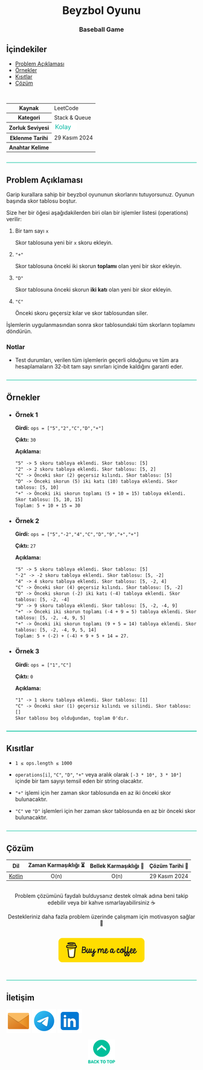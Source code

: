 <h1 align="center">
Beyzbol Oyunu<a name="problem-top"></a>
</h1>

<h3 align="center">Baseball Game</h3>

## İçindekiler

- [Problem Açıklaması](#problem-açıklaması)
- [Örnekler](#örnekler)
- [Kısıtlar](#kısıtlar)
- [Çözüm](#çözüm)

<br>

<table>
  <tr>
    <th>Kaynak</th>
    <td>LeetCode</td>
  </tr>
  <tr>
    <th>Kategori</th>
    <td>Stack & Queue</td>
  </tr>
  <tr>
    <th>Zorluk Seviyesi</th>
    <td><img src="../0 Content Resources/Zorluk Seviyeleri/Kolay.png" alt="Kolay" height="20"/></td>
  </tr>
  <tr>
    <th>Eklenme Tarihi</th>
    <td>29 Kasım 2024</td>
  </tr>
  <tr>
    <th>Anahtar Kelime</th>
    <td></td>
  </tr>
</table>


![—————————————————————————————————————————————————](../../Readme%20Resources/Line.png)

## Problem Açıklaması 

Garip kurallara sahip bir beyzbol oyununun skorlarını tutuyorsunuz. Oyunun başında skor tablosu boştur.

Size her bir öğesi aşağıdakilerden biri olan bir işlemler listesi (operations) verilir:

1. Bir tam sayı `x`

   Skor tablosuna yeni bir `x` skoru ekleyin.

2. `"+"`

   Skor tablosuna önceki iki skorun **toplamı** olan yeni bir skor ekleyin.

3. `"D"`

   Skor tablosuna önceki skorun **iki katı** olan yeni bir skor ekleyin.

4. `"C"` 

   Önceki skoru geçersiz kılar ve skor tablosundan siler.

İşlemlerin uygulanmasından sonra skor tablosundaki tüm skorların toplamını döndürün.

### Notlar

- Test durumları, verilen tüm işlemlerin geçerli olduğunu ve tüm ara hesaplamaların 32-bit tam sayı sınırları içinde kaldığını garanti eder.


![—————————————————————————————————————————————————](../../Readme%20Resources/Line.png)

## Örnekler

- ### Örnek 1

  **Girdi:** `ops = ["5","2","C","D","+"]`

  **Çıktı:** `30`

  **Açıklama:** 
  ```
  "5" -> 5 skoru tabloya eklendi. Skor tablosu: [5]
  "2" -> 2 skoru tabloya eklendi. Skor tablosu: [5, 2]
  "C" -> Önceki skor (2) geçersiz kılındı. Skor tablosu: [5]
  "D" -> Önceki skorun (5) iki katı (10) tabloya eklendi. Skor tablosu: [5, 10]
  "+" -> Önceki iki skorun toplamı (5 + 10 = 15) tabloya eklendi. Skor tablosu: [5, 10, 15]
  Toplam: 5 + 10 + 15 = 30
  ```

- ### Örnek 2

  **Girdi:** `ops = ["5","-2","4","C","D","9","+","+"]`

  **Çıktı:** `27`

  **Açıklama:** 
  ```
  "5" -> 5 skoru tabloya eklendi. Skor tablosu: [5]
  "-2" -> -2 skoru tabloya eklendi. Skor tablosu: [5, -2]
  "4" -> 4 skoru tabloya eklendi. Skor tablosu: [5, -2, 4]
  "C" -> Önceki skor (4) geçersiz kılındı. Skor tablosu: [5, -2]
  "D" -> Önceki skorun (-2) iki katı (-4) tabloya eklendi. Skor tablosu: [5, -2, -4]
  "9" -> 9 skoru tabloya eklendi. Skor tablosu: [5, -2, -4, 9]
  "+" -> Önceki iki skorun toplamı (-4 + 9 = 5) tabloya eklendi. Skor tablosu: [5, -2, -4, 9, 5]
  "+" -> Önceki iki skorun toplamı (9 + 5 = 14) tabloya eklendi. Skor tablosu: [5, -2, -4, 9, 5, 14]
  Toplam: 5 + (-2) + (-4) + 9 + 5 + 14 = 27.
  ```

- ### Örnek 3

  **Girdi:** `ops = ["1","C"]`

  **Çıktı:** `0`

  **Açıklama:** 
  ```
  "1" -> 1 skoru tabloya eklendi. Skor tablosu: [1]
  "C" -> Önceki skor (1) geçersiz kılındı ve silindi. Skor tablosu: []
  Skor tablosu boş olduğundan, toplam 0'dır.
  ```

![—————————————————————————————————————————————————](../../Readme%20Resources/Line.png)

## Kısıtlar

- `1 ≤ ops.length ≤ 1000`

- `operations[i]`, `"C"`, `"D"`, `"+"` veya aralık olarak `[-3 * 10⁴, 3 * 10⁴]` içinde bir tam sayıyı temsil eden bir string olacaktır.

- `"+"` işlemi için her zaman skor tablosunda en az iki önceki skor bulunacaktır.

- `"C"` ve `"D"` işlemleri için her zaman skor tablosunda en az bir önceki skor bulunacaktır.


![—————————————————————————————————————————————————](../../Readme%20Resources/Line.png)

## Çözüm

<table>
  <thead>
    <tr>
      <th>Dil</th>
      <th>Zaman Karmaşıklığı ⏳</th>
      <th>Bellek Karmaşıklığı 🧠</th>
      <th>Çözüm Tarihi 📅</th>
    </tr>
  </thead>
  <tbody>
    <tr>
      <td><a href="./Kotlin.kt">Kotlin</a></td>
      <td align="center">O(n)</td>
      <td align="center">O(n)</td>
      <td align="center">29 Kasım 2024</td>
    </tr>
  </tbody>
</table>

<br>

<div align="center">
Problem çözümünü faydalı bulduysanız destek olmak adına beni takip edebilir veya bir kahve ısmarlayabilirsiniz ☕

Destekleriniz daha fazla problem üzerinde çalışmam için motivasyon sağlar 🚀
</div>

<br>

<div align="center">
  <a href="https://buymeacoffee.com/mustafatoktas"><img src="../../Readme Resources/Contact/Buy Me a Coffee.png" alt="Buy Me a Coffee" height="64"/></a>
</div>

<br>


![—————————————————————————————————————————————————](../../Readme%20Resources/Line.png)

## İletişim

<a href="mailto:info@mustafatoktas.com"             ><img src="../../Readme Resources/Contact/Mail.png"     alt="Mail"     width="64"/></a>
<a href="https://t.me/mustafatoktas00"              ><img src="../../Readme Resources/Contact/Telegram.png" alt="Telegram" width="64"/></a>
<a href="https://www.linkedin.com/in/mustafatoktas/"><img src="../../Readme Resources/Contact/LinkedIn.png" alt="LinkedIn" width="64"/></a>

<div align="center">
  <a href="#problem-top"><img src="../../Readme Resources/Back to Top.png" alt="Back to Top" height="64"/></a>
</div>
